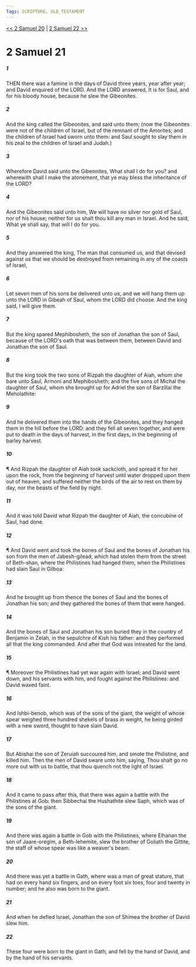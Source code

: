 ```yaml
---
Tags: SCRIPTURE, OLD_TESTAMENT
---
```


[<< 2 Samuel 20](OLD_TESTAMENT/10_2_Samuel/2_Samuel_20.md) | [2 Samuel 22 >>](OLD_TESTAMENT/10_2_Samuel/2_Samuel_22.md)

# 2 Samuel 21

##### 1

THEN there was a famine in the days of David three years, year after year; and David enquired of the LORD. And the LORD answered, It is for Saul, and for his bloody house, because he slew the Gibeonites.

##### 2

And the king called the Gibeonites, and said unto them; (now the Gibeonites were not of the children of Israel, but of the remnant of the Amorites; and the children of Israel had sworn unto them: and Saul sought to slay them in his zeal to the children of Israel and Judah.)

##### 3

Wherefore David said unto the Gibeonites, What shall I do for you? and wherewith shall I make the atonement, that ye may bless the inheritance of the LORD?

##### 4

And the Gibeonites said unto him, We will have no silver nor gold of Saul, nor of his house; neither for us shalt thou kill any man in Israel. And he said, What ye shall say, that will I do for you.

##### 5

And they answered the king, The man that consumed us, and that devised against us that we should be destroyed from remaining in any of the coasts of Israel,

##### 6

Let seven men of his sons be delivered unto us, and we will hang them up unto the LORD in Gibeah of Saul, whom the LORD did choose. And the king said, I will give them.

##### 7

But the king spared Mephibosheth, the son of Jonathan the son of Saul, because of the LORD's oath that was between them, between David and Jonathan the son of Saul.

##### 8

But the king took the two sons of Rizpah the daughter of Aiah, whom she bare unto Saul, Armoni and Mephibosheth; and the five sons of Michal the daughter of Saul, whom she brought up for Adriel the son of Barzillai the Meholathite:

##### 9

And he delivered them into the hands of the Gibeonites, and they hanged them in the hill before the LORD: and they fell all seven together, and were put to death in the days of harvest, in the first days, in the beginning of barley harvest.

##### 10

¶ And Rizpah the daughter of Aiah took sackcloth, and spread it for her upon the rock, from the beginning of harvest until water dropped upon them out of heaven, and suffered neither the birds of the air to rest on them by day, nor the beasts of the field by night.

##### 11

And it was told David what Rizpah the daughter of Aiah, the concubine of Saul, had done.

##### 12

¶ And David went and took the bones of Saul and the bones of Jonathan his son from the men of Jabesh-gilead, which had stolen them from the street of Beth-shan, where the Philistines had hanged them, when the Philistines had slain Saul in Gilboa:

##### 13

And he brought up from thence the bones of Saul and the bones of Jonathan his son; and they gathered the bones of them that were hanged.

##### 14

And the bones of Saul and Jonathan his son buried they in the country of Benjamin in Zelah, in the sepulchre of Kish his father: and they performed all that the king commanded. And after that God was intreated for the land.

##### 15

¶ Moreover the Philistines had yet war again with Israel; and David went down, and his servants with him, and fought against the Philistines: and David waxed faint.

##### 16

And Ishbi-benob, which was of the sons of the giant, the weight of whose spear weighed three hundred shekels of brass in weight, he being girded with a new sword, thought to have slain David.

##### 17

But Abishai the son of Zeruiah succoured him, and smote the Philistine, and killed him. Then the men of David sware unto him, saying, Thou shalt go no more out with us to battle, that thou quench not the light of Israel.

##### 18

And it came to pass after this, that there was again a battle with the Philistines at Gob: then Sibbechai the Hushathite slew Saph, which was of the sons of the giant.

##### 19

And there was again a battle in Gob with the Philistines, where Elhanan the son of Jaare-oregim, a Beth-lehemite, slew the brother of Goliath the Gittite, the staff of whose spear was like a weaver's beam.

##### 20

And there was yet a battle in Gath, where was a man of great stature, that had on every hand six fingers, and on every foot six toes, four and twenty in number; and he also was born to the giant.

##### 21

And when he defied Israel, Jonathan the son of Shimea the brother of David slew him.

##### 22

These four were born to the giant in Gath, and fell by the hand of David, and by the hand of his servants.
